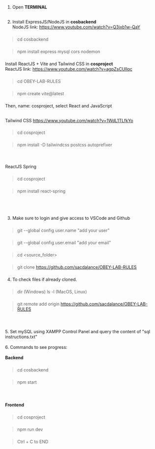 1. Open <b>TERMINAL</b> <br /><br />

2. Install ExpressJS/NodeJS in <b>cosbackend</b> <br />
NodeJS link: https://www.youtube.com/watch?v=Q3ixb1w-QaY <br />
###
> cd cosbackend
###
###
> npm install express mysql cors nodemon
###

Install ReactJS + Vite and Tailwind CSS in <b>cosproject</b> <br />
ReactJS link: https://www.youtube.com/watch?v=agpZsCUllqc <br />
###
> cd OBEY-LAB-RULES
###
###
> npm create vite@latest	
###
Then, name: cosproject, select React and JavaScript <br /><br />

Tailwind CSS https://www.youtube.com/watch?v=1WdL1TLfkYo
###
> cd cosproject
###
###
> npm install -D tailwindcss postcss autoprefixer
###
<br />

ReactJS Spring
###
> cd cosproject
###
###
> npm install react-spring
### 
<br /> <br />

3. Make sure to login and give access to VSCode and Github  <br />
###
> git --global config user.name "add your user"
###
###
> git --global config user.email "add your email"
###
###
> cd <source_folder>
###
###
> git clone https://github.com/sacdalance/OBEY-LAB-RULES
###
4. To check files if already cloned.
###
> dir (Windows)
> ls -l (MacOS, Linux)
###
###
> git remote add origin https://github.com/sacdalance/OBEY-LAB-RULES
###
 <br />  <br />
5. Set mySQL using XAMPP Control Panel and query the content of "sql instructions.txt"  <br />  <br />
6. Commands to see progress: <br />  <br />
<b> Backend </b> <br />
###
> cd cosbackend
###
###
> npm start
###
<br /> <br />
<b> Frontend </b>
###
> cd cosproject
###
###
> npm run dev
###
###
> Ctrl + C to END
> ###

